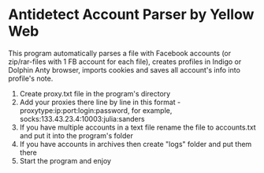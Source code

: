 # Antidetect Account Parser by Yellow Web
This program automatically parses a file with Facebook accounts (or zip/rar-files with 1 FB account for each file), creates profiles in Indigo or Dolphin Anty browser, imports cookies and saves all account's info into profile's note.

1. Create proxy.txt file in the program's directory
2. Add your proxies there line by line in this format - proxytype:ip:port:login:password, for example, socks:133.43.23.4:10003:julia:sanders
3. If you have multiple accounts in a text file rename the file to accounts.txt and put it into the program's folder
4. If you have accounts in archives then create "logs" folder and put them there
5. Start the program and enjoy

